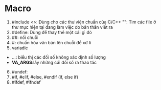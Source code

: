 # Macro
1. #include
 <>: Dùng cho các thư viện chuẩn của C/C++
 "": Tìm các file ở thư mục hiện tại đang làm việc do bản thân viết ra
2. #define: Dùng để thay thế một cái gì đó
3. ##: nối chuỗi
4. #: chuẩn hóa văn bản lên chuỗi để xử lí
5. variadic
+ ...: biểu thị các đối số không xác định số lượng
+ __VA_ARGS__:lấy những cái đối số ra thao tác
6. #undef: 
7. #if, #elif, #else, #endif (if, else if)
8. #ifdef, #ifndef